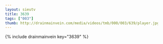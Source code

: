 ```yaml
--- 
layout: sieutv
title: 3639
tags: ["003"]
thumb: http://drainmainvein.com/media/videos/tmb/000/003/639/player.jpg
---
```

{% include drainmainvein key="3639" %} 
